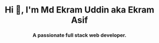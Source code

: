 <h1 align="center">Hi 👋, I'm Md Ekram Uddin aka Ekram Asif</h1>
<h3 align="center">A passionate full stack web developer.</h3>


